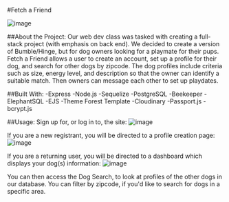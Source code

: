 #Fetch a Friend

![image](https://github.com/kathryntoney/back-end-project/assets/127783825/c8c9a349-ed21-4965-8d05-b5d8df552105)

##About the Project:
Our web dev class was tasked with creating a full-stack project (with emphasis on back end). We decided to create a version of Bumble/Hinge, but for dog owners looking for a playmate for their pups. Fetch a Friend allows a user to create an account, set up a profile for their dog, and search for other dogs by zipcode.  The dog profiles include criteria such as size, energy level, and description so that the owner can identify a suitable match.  Then owners can message each other to set up playdates.

##Built With:
-Express
-Node.js
-Sequelize
-PostgreSQL
-Beekeeper
-ElephantSQL
-EJS
-Theme Forest Template
-Cloudinary
-Passport.js
-bcrypt.js

##Usage:
Sign up for, or log in to, the site:
![image](https://github.com/kathryntoney/back-end-project/assets/127783825/c8ca580b-d6aa-4382-8aa4-ece2717ca6d7)

If you are a new registrant, you will be directed to a profile creation page:
![image](https://github.com/kathryntoney/back-end-project/assets/127783825/7596a477-64a3-48c4-b4ee-9849acb068d3)

If you are a returning user, you will be directed to a dashboard which displays your dog(s) information:
![image](https://github.com/kathryntoney/back-end-project/assets/127783825/e1e25f26-f295-41fc-8726-09893f1bdda6)

You can then access the Dog Search, to look at profiles of the other dogs in our database. You can filter by zipcode, if you'd like to search for dogs in a specific area.
